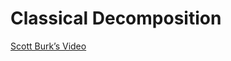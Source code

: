 Classical Decomposition
================

[Scott Burk’s
Video](https://www.youtube.com/watch?v=vHoxz8ArxMQ&list=PLX-TyAzMwGs-I3i5uiCin37VFMSy4c50F&index=9)
